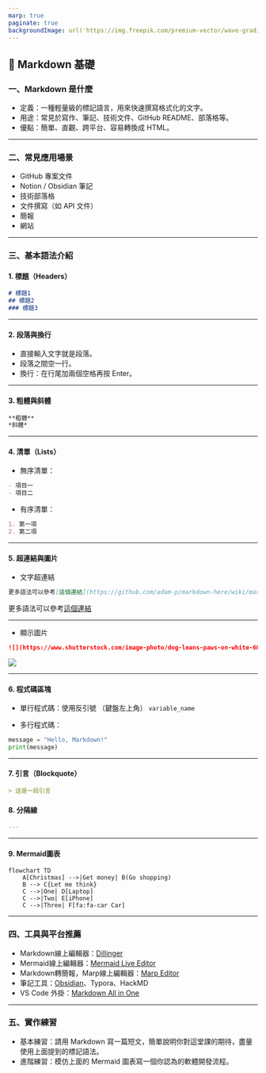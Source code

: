 ```yaml
---
marp: true
paginate: true
backgroundImage: url('https://img.freepik.com/premium-vector/wave-gradient-purple-pastel-subtle-background-abstract-purple-pastel-gradient-wallpaper_71208-807.jpg')
---
```


## 🧠 Markdown 基礎

### 一、Markdown 是什麼
- 定義：一種輕量級的標記語言，用來快速撰寫格式化的文字。
- 用途：常見於寫作、筆記、技術文件、GitHub README、部落格等。
- 優點：簡單、直觀、跨平台、容易轉換成 HTML。

---

### 二、常見應用場景
- GitHub 專案文件
- Notion / Obsidian 筆記
- 技術部落格
- 文件撰寫（如 API 文件）
- 簡報
- 網站

---

### 三、基本語法介紹
#### 1. 標題（Headers）
```markdown
# 標題1
## 標題2
### 標題3
```

---


#### 2. 段落與換行
- 直接輸入文字就是段落。
- 段落之間空一行。
- 換行：在行尾加兩個空格再按 Enter。

---

#### 3. 粗體與斜體
```markdown
**粗體**
*斜體*
```

---

#### 4. 清單（Lists）
- 無序清單：
```markdown
- 項目一
- 項目二
```
- 有序清單：
```markdown
1. 第一項
2. 第二項
```

---

#### 5. 超連結與圖片

- 文字超連結

```markdown
更多語法可以參考[這個連結](https://github.com/adam-p/markdown-here/wiki/markdown-cheatsheet)
```

更多語法可以參考[這個連結](https://github.com/adam-p/markdown-here/wiki/markdown-cheatsheet)

---

- 顯示圖片

```markdown
![](https://www.shutterstock.com/image-photo/dog-leans-paws-on-white-600nw-2425084245.jpg)
```

![](https://www.shutterstock.com/image-photo/dog-leans-paws-on-white-600nw-2425084245.jpg)

---

#### 6. 程式碼區塊
- 單行程式碼：使用反引號 （鍵盤左上角）
`variable_name`

- 多行程式碼：
```python
message = "Hello, Markdown!"
print(message)
```

---


#### 7. 引言（Blockquote）
```markdown
> 這是一段引言
```

#### 8. 分隔線
```markdown
---
```

---

#### 9. Mermaid圖表

```mermaid
flowchart TD
    A[Christmas] -->|Get money| B(Go shopping)
    B --> C{Let me think}
    C -->|One| D[Laptop]
    C -->|Two| E[iPhone]
    C -->|Three| F[fa:fa-car Car]
```

---


### 四、工具與平台推薦
- Markdown線上編輯器：[Dillinger](https://dillinger.io/)
- Mermaid線上編輯器：[Mermaid Live Editor](https://mermaid.live/)
- Markdown轉簡報，Marp線上編輯器：[Marp Editor](https://demo.marpeditor.com/)
- 筆記工具：[Obsidian](https://obsidian.md/)、Typora、HackMD
- VS Code 外掛：[Markdown All in One](https://marketplace.visualstudio.com/items?itemName=yzhang.markdown-all-in-one)

---


### 五、實作練習
- 基本練習：請用 Markdown 寫一篇短文，簡單說明你對這堂課的期待，盡量使用上面提到的標記語法。
- 進階練習：模仿上面的 Mermaid 圖表寫一個你認為的軟體開發流程。
